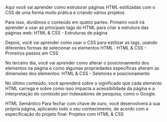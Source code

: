 Aqui você vai aprender como estruturar páginas HTML estilizadas com o CSS de uma forma muito prática e criando vários projetos.

Para isso, dividimos o conteúdo em quatro partes:
Primeiro você irá aprender a usar as principais tags do HTML para criar a estrutura das páginas web:
HTML & CSS - Estruturas de página

Depois, você vai aprender como usar o CSS para estilizar as tags, usando diferentes formas de selecionar os elementos HTML :
HTML & CSS - Primeiros passos em CSS

No terceiro dia, você vai aprender como alterar o posicionamento dos elementos na página e como algumas propriedades específicas alteram as dimensões dos elementos:
HTML & CSS - Seletores e posicionamento

No último conteúdo, você aprenderá sobre o significado que cada elemento HTML carrega e sobre como isso impacta a acessibilidade da página e a interpretação do conteúdo por indexadores de pesquisa, como o Google.

HTML Semântico
Para fechar com chave de ouro, você desenvolverá a sua própria página, aplicando todo o seu conhecimento, de acordo com a especificação do projeto final:
Projetos com HTML & CSS
